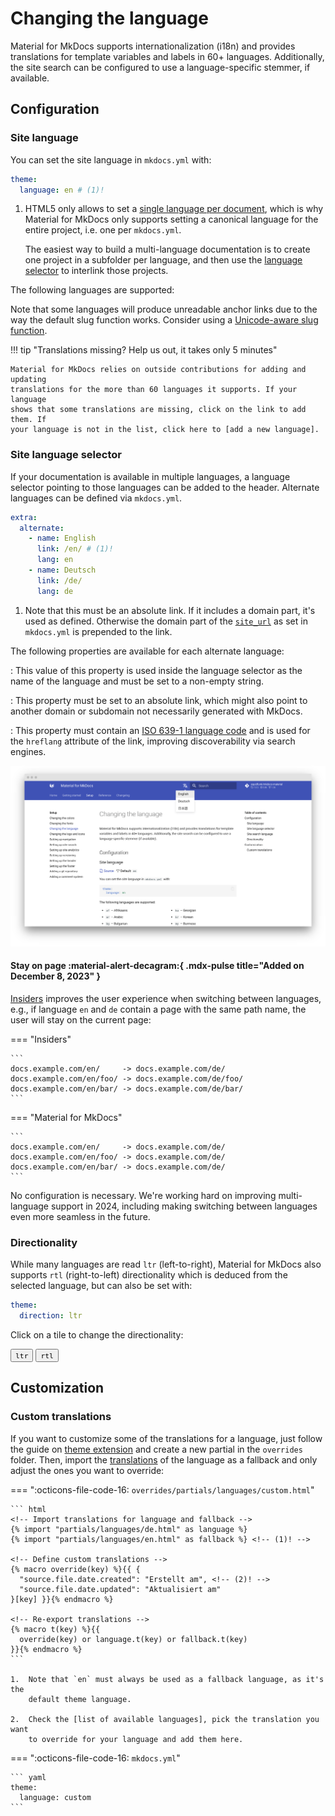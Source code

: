 # Changing the language

Material for MkDocs supports internationalization (i18n) and provides
translations for template variables and labels in 60+ languages. Additionally,
the site search can be configured to use a language-specific stemmer, if
available.

## Configuration

### Site language

<!-- md:version 1.12.0 -->
<!-- md:default `en` -->

You can set the site language in `mkdocs.yml` with:

``` yaml
theme:
  language: en # (1)!
```

1.  HTML5 only allows to set a [single language per document], which is why
    Material for MkDocs only supports setting a canonical language for the
    entire project, i.e. one per `mkdocs.yml`.

    The easiest way to build a multi-language documentation is to create one
    project in a subfolder per language, and then use the [language selector]
    to interlink those projects.

The following languages are supported:

<!-- hooks/translations.py -->

Note that some languages will produce unreadable anchor links due to the way
the default slug function works. Consider using a [Unicode-aware slug function].

!!! tip "Translations missing? Help us out, it takes only 5 minutes"

    Material for MkDocs relies on outside contributions for adding and updating
    translations for the more than 60 languages it supports. If your language
    shows that some translations are missing, click on the link to add them. If
    your language is not in the list, click here to [add a new language].

  [single language per document]: https://www.w3.org/International/questions/qa-html-language-declarations.en#attributes
  [language selector]: #site-language-selector
  [Unicode-aware slug function]: extensions/python-markdown.md#toc-slugify
  [add a new language]: https://github.com/squidfunk/mkdocs-material/issues/new?template=04-add-a-translation.yml&title=Add+translations+for+...

### Site language selector

<!-- md:version 7.0.0 -->
<!-- md:default none -->

If your documentation is available in multiple languages, a language selector
pointing to those languages can be added to the header. Alternate languages
can be defined via `mkdocs.yml`.

``` yaml
extra:
  alternate:
    - name: English
      link: /en/ # (1)!
      lang: en
    - name: Deutsch
      link: /de/
      lang: de
```

1.  Note that this must be an absolute link. If it includes a domain part, it's
    used as defined. Otherwise the domain part of the [`site_url`][site_url] as
    set in `mkdocs.yml` is prepended to the link.

The following properties are available for each alternate language:

<!-- md:option alternate.name -->

:   <!-- md:default none --> <!-- md:flag required -->
    This value of this property is used inside the language selector as the
    name of the language and must be set to a non-empty string.

<!-- md:option alternate.link -->

:   <!-- md:default none --> <!-- md:flag required -->
    This property must be set to an absolute link, which might also point to
    another domain or subdomain not necessarily generated with MkDocs.

<!-- md:option alternate.lang -->

:   <!-- md:default none --> <!-- md:flag required -->
    This property must contain an [ISO 639-1 language code] and is used for
    the `hreflang` attribute of the link, improving discoverability via search
    engines.

[![Language selector preview]][Language selector preview]

  [site_url]: https://www.mkdocs.org/user-guide/configuration/#site_url
  [ISO 639-1 language code]: https://en.wikipedia.org/wiki/List_of_ISO_639-1_codes
  [Language selector preview]: ../../assets/screenshots/language-selection.png

#### Stay on page :material-alert-decagram:{ .mdx-pulse title="Added on December 8, 2023" }

<!-- md:sponsors -->
<!-- md:version insiders-4.47.0 -->
<!-- md:flag experimental -->

[Insiders] improves the user experience when switching between languages, e.g.,
if language `en` and `de` contain a page with the same path name, the user will
stay on the current page:

=== "Insiders"

    ```
    docs.example.com/en/     -> docs.example.com/de/
    docs.example.com/en/foo/ -> docs.example.com/de/foo/
    docs.example.com/en/bar/ -> docs.example.com/de/bar/
    ```

=== "Material for MkDocs"

    ```
    docs.example.com/en/     -> docs.example.com/de/
    docs.example.com/en/foo/ -> docs.example.com/de/
    docs.example.com/en/bar/ -> docs.example.com/de/
    ```

No configuration is necessary. We're working hard on improving multi-language
support in 2024, including making switching between languages even more seamless
in the future.

  [Insiders]: ../../insiders/index.md

### Directionality

<!-- md:version 2.5.0 -->
<!-- md:default computed -->

While many languages are read `ltr` (left-to-right), Material for MkDocs also
supports `rtl` (right-to-left) directionality which is deduced from the
selected language, but can also be set with:

``` yaml
theme:
  direction: ltr
```

Click on a tile to change the directionality:

<div class="mdx-switch">
  <button data-md-dir="ltr"><code>ltr</code></button>
  <button data-md-dir="rtl"><code>rtl</code></button>
</div>

<script>
  var buttons = document.querySelectorAll("button[data-md-dir]")
  buttons.forEach(function(button) {
    button.addEventListener("click", function() {
      var attr = this.getAttribute("data-md-dir")
      document.body.dir = attr
      var name = document.querySelector("#__code_2 code span.l")
      name.textContent = attr
    })
  })
</script>

## Customization

### Custom translations

If you want to customize some of the translations for a language, just follow
the guide on [theme extension] and create a new partial in the `overrides`
folder. Then, import the [translations] of the language as a fallback and only
adjust the ones you want to override:

=== ":octicons-file-code-16: `overrides/partials/languages/custom.html`"

    ``` html
    <!-- Import translations for language and fallback -->
    {% import "partials/languages/de.html" as language %}
    {% import "partials/languages/en.html" as fallback %} <!-- (1)! -->

    <!-- Define custom translations -->
    {% macro override(key) %}{{ {
      "source.file.date.created": "Erstellt am", <!-- (2)! -->
      "source.file.date.updated": "Aktualisiert am"
    }[key] }}{% endmacro %}

    <!-- Re-export translations -->
    {% macro t(key) %}{{
      override(key) or language.t(key) or fallback.t(key)
    }}{% endmacro %}
    ```

    1.  Note that `en` must always be used as a fallback language, as it's the
        default theme language.

    2.  Check the [list of available languages], pick the translation you want
        to override for your language and add them here.

=== ":octicons-file-code-16: `mkdocs.yml`"

    ``` yaml
    theme:
      language: custom
    ```

  [theme extension]: ../../customization.md#extending-the-theme
  [translations]: https://github.com/squidfunk/mkdocs-material/blob/master/src/templates/partials/languages/
  [list of available languages]: https://github.com/squidfunk/mkdocs-material/blob/master/src/templates/partials/languages/
